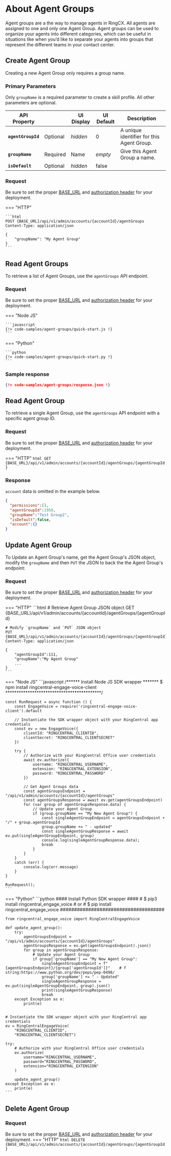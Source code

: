 # About Agent Groups

Agent groups are a the way to manage agents in RingCX. All agents are assigned to one and only one Agent Group. Agent groups can be used to organize your agents into different categories, which can be useful in situations like when you’d like to separate your agents into groups that represent the different teams in your contact center.

## Create Agent Group

Creating a new Agent Group only requires a group name.

### Primary Parameters
Only `groupName` is a required parameter to create a skill profile. All other parameters are optional.

| API Property |  | UI Display | UI Default | Description |
|-|-|-|-|-|
| **`agentGroupId`** | Optional | *hidden* | 0 | A unique identifier for this Agent Group. |
| **`groupName`** | Required | Name | *empty* | Give this Agent Group a name. |
| **`isDefault`** | Optional | *hidden* | false |  |


### Request
Be sure to set the proper [BASE_URL](../../../basics/uris/#resources-and-parameters) and [authorization header](../../../authentication/auth-ringcentral) for your deployment.

=== "HTTP"

    ```html
    POST {BASE_URL}/api/v1/admin/accounts/{accountId}/agentGroups
    Content-Type: application/json
    
    {
        "groupName": "My Agent Group"
    }
    ```

## Read Agent Groups

To retrieve a list of Agent Groups, use the `agentGroups` API endpoint.

### Request
Be sure to set the proper [BASE_URL](../../../basics/uris/#resources-and-parameters) and [authorization header](../../../authentication/auth-ringcentral) for your deployment.

=== "Node JS"

    ```javascript
    {!> code-samples/agent-groups/quick-start.js !}
    ```

=== "Python"

    ```python
    {!> code-samples/agent-groups/quick-start.py !}
    ```

### Sample response

```json
{!> code-samples/agent-groups/response.json !}
```

## Read Agent Group

To retrieve a single Agent Group, use the `agentGroups` API endpoint with a specific agent group ID.

### Request
Be sure to set the proper [BASE_URL](../../../basics/uris/#resources-and-parameters) and [authorization header](../../../authentication/auth-ringcentral) for your deployment.

=== "HTTP"
    ```html
    GET {BASE_URL}/api/v1/admin/accounts/{accountId}/agentGroups/{agentGroupId}
    ```

### Response

`account` data is omitted in the example below.

```json
{
  "permissions":[],
  "agentGroupId":1950,
  "groupName":"Test Group2",
  "isDefault":false,
  "account":{}
}
```

## Update Agent Group

To Update an Agent Group's name, get the Agent Group's JSON object, modify the `groupName` and then `PUT` the JSON to back the the Agent Group's endpoint:

### Request
Be sure to set the proper [BASE_URL](../../../basics/uris/#resources-and-parameters) and [authorization header](../../../authentication/auth-ringcentral) for your deployment.

=== "HTTP"
    ```html
    # Retrieve Agent Group JSON object
    GET {BASE_URL}/api/v1/admin/accounts/{accountId}/agentGroups/{agentGroupId}

    # Modify `groupName` and `PUT` JSON object
    PUT {BASE_URL}/api/v1/admin/accounts/{accountId}/agentGroups/{agentGroupId}
    Content-Type: application/json

    {
        "agentGroupId":111,
        "groupName":"My Agent Group"
        ...
    }
    ```
=== "Node JS"
    ```javascript
    /****** Install Node JS SDK wrapper *******
    $ npm install ringcentral-engage-voice-client
    *******************************************/

    const RunRequest = async function () {
        const EngageVoice = require('ringcentral-engage-voice-client').default

        // Instantiate the SDK wrapper object with your RingCentral app credentials
        const ev = new EngageVoice({
            clientId: "RINGCENTRAL_CLIENTID",
            clientSecret: "RINGCENTRAL_CLIENTSECRET"
        })

        try {
            // Authorize with your RingCentral Office user credentials
            await ev.authorize({
                username: "RINGCENTRAL_USERNAME",
                extension: "RINGCENTRAL_EXTENSION",
                password: "RINGCENTRAL_PASSWORD"
            })

            // Get Agent Groups data
            const agentGroupsEndpoint = "/api/v1/admin/accounts/{accountId}/agentGroups"
            const agentGroupsResponse = await ev.get(agentGroupsEndpoint)
            for (var group of agentGroupsResponse.data) {
                // Update your Agent Group
                if (group.groupName == "My New Agent Group") {
                    const singleAgentGroupEndpoint = agentGroupsEndpoint + "/" + group.agentGroupId
                    group.groupName += " - updated"
                    const singleAgentGroupResponse = await ev.put(singleAgentGroupEndpoint, group)
                    console.log(singleAgentGroupResponse.data);
                    break
                }
            }
        }
        catch (err) {
            console.log(err.message)
        }
    }

    RunRequest();
    ```
=== "Python"
    ```python
    #### Install Python SDK wrapper ####
    # $ pip3 install ringcentral_engage_voice
    #  or
    # $ pip install ringcentral_engage_voice
    #####################################

    from ringcentral_engage_voice import RingCentralEngageVoice

    def update_agent_group():
        try:
            agentGroupsEndpoint = "/api/v1/admin/accounts/{accountId}/agentGroups"
            agentGroupsResponse = ev.get(agentGroupsEndpoint).json()
            for group in agentGroupsResponse:
                # Update your Agent Group
                if group['groupName'] == "My New Agent Group":
                    singleAgentGroupEndpoint = f"{agentGroupsEndpoint}/{group['agentGroupId']}"    # f      string:https://www.python.org/dev/peps/pep-0498/
                    group['groupName'] += " - Updated"
                    singleAgentGroupResponse = ev.put(singleAgentGroupEndpoint, group).json()
                    print(singleAgentGroupResponse)
                    break
        except Exception as e:
            print(e)


    # Instantiate the SDK wrapper object with your RingCentral app credentials
    ev = RingCentralEngageVoice(
        "RINGCENTRAL_CLIENTID",
        "RINGCENTRAL_CLIENTSECRET")

    try:
        # Authorize with your RingCentral Office user credentials
        ev.authorize(
            username="RINGCENTRAL_USERNAME",
            password="RINGCENTRAL_PASSWORD",
            extension="RINGCENTRAL_EXTENSION"
        )

        update_agent_group()
    except Exception as e:
        print(e)
    ```

## Delete Agent Group

### Request
Be sure to set the proper [BASE_URL](../../../basics/uris/#resources-and-parameters) and [authorization header](../../../authentication/auth-ringcentral) for your deployment.
=== "HTTP"
    ```html
    DELETE {BASE_URL}/api/v1/admin/accounts/{accountId}/agentGroups/{agentGroupId}
    ```
